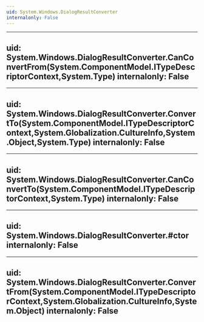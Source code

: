 ```yaml
---
uid: System.Windows.DialogResultConverter
internalonly: False
---
```


---
uid: System.Windows.DialogResultConverter.CanConvertFrom(System.ComponentModel.ITypeDescriptorContext,System.Type)
internalonly: False
---

---
uid: System.Windows.DialogResultConverter.ConvertTo(System.ComponentModel.ITypeDescriptorContext,System.Globalization.CultureInfo,System.Object,System.Type)
internalonly: False
---

---
uid: System.Windows.DialogResultConverter.CanConvertTo(System.ComponentModel.ITypeDescriptorContext,System.Type)
internalonly: False
---

---
uid: System.Windows.DialogResultConverter.#ctor
internalonly: False
---

---
uid: System.Windows.DialogResultConverter.ConvertFrom(System.ComponentModel.ITypeDescriptorContext,System.Globalization.CultureInfo,System.Object)
internalonly: False
---
